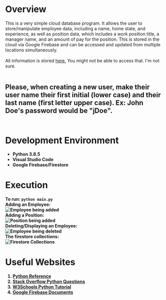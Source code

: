 # Overview

This is a very simple cloud database program. It allows the user to store/manipulate employee data, including a name, home state, and experience, as well as position data, which includes a work position title, a manager name, and an amount of pay for the position. This is stored in the cloud via Google Firebase and can be accessed and updated from multiple locations simultaneously.<br><br>
All information is stored [here.](https://console.firebase.google.com/project/employee-database-c9b7c/firestore/data~2F) You might not be able to access that. I'm not sure.<br><br>
<h2><b>Please, when creating a new user, make their user name their first initial (lower case) and their last name (first letter upper case). Ex: John Doe's password would be "jDoe".<br><br><b></h2>

# Development Environment

* Python 3.8.5
* Visual Studio Code
* Google Firebase/Firestore

# Execution

To run: `python main.py`   
<b>Adding an Employee:</b><br>
![Employee being added](images/addEmployee.png)
<br><b>Adding a Position:</b><br>
![Position being added](images/addPosition.png)
<br><b>Deleting/Displaying an Employee:</b><br>
![Employee being deleted](images/deleteEmployee.png)
<br><b>The firestore collections:</b><br>
![Firestore Collections](images/firebaseCollection.png)


# Useful Websites


1. [Python Reference](https://docs.python.org/3/genindex-I.html)
2. [Stack Overflow Python Questions](https://stackoverflow.com/questions/tagged/python)
3. [W3Schools Python Tutorial](https://www.w3schools.com/python/)
4. [Google Firebase Documents](https://firebase.google.com/docs/guides?authuser=0)
